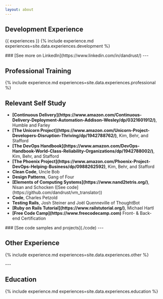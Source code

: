 ```yaml
---
layout: about
---
```

## Development Experience

{{ experiences }}
{% include experience.md experiences=site.data.experiences.development %}

<div class='noprint' markdown='1'>
### [See more on LinkedIn](https://www.linkedin.com/in/dandrust/)
---
</div>

## Professional Training

{% include experience.md experiences=site.data.experiences.professional %}

## Relevant Self Study
<ul>
  <li><b markdown='1'>[Continuous Delivery](https://www.amazon.com/Continuous-Delivery-Deployment-Automation-Addison-Wesley/dp/0321601912/)</b>, Humble and Farley</li>
  <li><b markdown='1'>[The Unicorn Project](https://www.amazon.com/Unicorn-Project-Developers-Disruption-Thriving/dp/1942788762/)</b>, Kim, Behr, and Stafford</li>
  <li><b markdown='1'>[The DevOps Handbook](https://www.amazon.com/DevOps-Handbook-World-Class-Reliability-Organizations/dp/1942788002/)</b>, Kim, Behr, and Stafford</li>
  <li><b markdown='1'>[The Phoenix Project](https://www.amazon.com/Phoenix-Project-DevOps-Helping-Business/dp/0988262592)</b>, Kim, Behr, and Stafford</li>
  <li><b markdown='1'>Clean Code</b>, Uncle Bob</li>
  <li><b markdown='1'>Design Patterns</b>, Gang of Four</li>
  <li><b markdown='1'>[Elements of Computing Systems](https://www.nand2tetris.org/)</b>, Nisan and Schocken <span class='noprint' markdown='1'>([See code](https://github.com/dandrust/vm_translator))</span></li>
  <li><b markdown='1'>Code</b>, Charles Petzold</li>  
  <li><b markdown='1'>Testing Rails</b>, Josh Steiner and Joël Quenneville of ThoughtBot</li>
  <li><b markdown='1'>[Ruby on Rails Tutorial](https://www.railstutorial.org/)</b>, Michael Hartl</li>  
  <li><b markdown='1'>[Free Code Camp](https://www.freecodecamp.com)</b> Front- & Back-end Certification</li>
</ul>
<div class='noprint' markdown='1'>
### [See code samples and projects](./code)
---
</div>

## Other Experience

{% include experience.md experiences=site.data.experiences.other %}

<div class='noprint' markdown='1'>
---
</div>

## Education

{% include experience.md experiences=site.data.experiences.education %}
